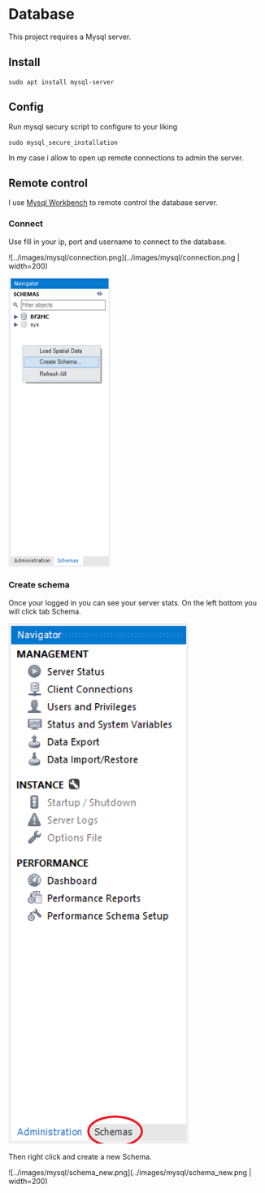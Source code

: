 # Database

This project requires a Mysql server.

## Install

```
sudo apt install mysql-server
```

## Config

Run mysql secury script to configure to your liking
```
sudo mysql_secure_installation
```

In my case i allow to open up remote connections to admin the server.

## Remote control

I use [Mysql Workbench](https://www.mysql.com/products/workbench/) to remote control the database server.

### Connect

Use fill in your ip, port and username to connect to the database.

![../images/mysql/connection.png](../images/mysql/connection.png | width=200)

<img src="https://github.com/Project-Backstab/BF2MC-Matchmaker/blob/main/images/mysql/schema_new.png?raw=true" width="200" />

### Create schema

Once your logged in you can see your server stats. On the left bottom you will click tab Schema.

![../images/mysql/schema.png](../images/mysql/schema.png)

Then right click and create a new Schema.

![../images/mysql/schema_new.png](../images/mysql/schema_new.png | width=200)

